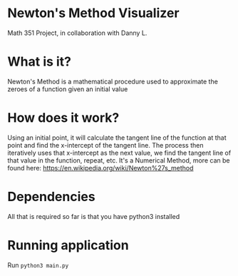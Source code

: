 # Newton's Method Visualizer 
Math 351 Project, in collaboration with Danny L. 

# What is it?
Newton's Method is a mathematical procedure used to approximate the zeroes of a function given an initial value

# How does it work?
Using an initial point, it will calculate the tangent line of the function at that point and find the x-intercept of the tangent line. The process then iteratively uses that x-intercept as the next value, we find the tangent line of that value in the function, repeat, etc. It's a Numerical Method, more can be found here: https://en.wikipedia.org/wiki/Newton%27s_method

# Dependencies
All that is required so far is that you have python3 installed

# Running application
Run `python3 main.py`
